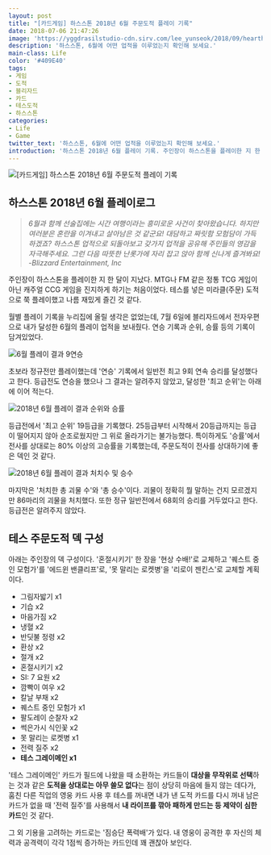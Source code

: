 ```yaml
---
layout: post
title: "[카드게임] 하스스톤 2018년 6월 주문도적 플레이 기록"
date: 2018-07-06 21:47:26
image: 'https://yggdrasilstudio-cdn.sirv.com/lee_yunseok/2018/09/hearth_stone_2018_june_01.webp'
description: '하스스톤, 6월에 어떤 업적을 이루었는지 확인해 보세요.'
main-class: Life
color: '#409E40'
tags:
- 게임
- 도적
- 블리자드
- 카드
- 테스도적
- 하스스톤
categories:
- Life
- Game
twitter_text: '하스스톤, 6월에 어떤 업적을 이루었는지 확인해 보세요.'
introduction: '하스스톤 2018년 6월 플레이 기록. 주인장이 하스스톤을 플레이한 지 한 달이 지났다. MTG나 FM 같은 정통 TCG 게임이 아닌 캐주얼 CCG 게임을 진지하게 하기는 처음이었다. 테스를 넣은 미라클(주문) 도적으로 쭉 플레이했고 나름 재밌게 즐긴 것 같다...'
---
```


![[카드게임] 하스스톤 2018년 6월 주문도적 플레이 기록](https://yggdrasilstudio-cdn.sirv.com/lee_yunseok/2018/09/hearth_stone_2018_june_01.webp)

## 하스스톤 2018년 6월 플레이로그

> _6월과 함께 선술집에는 시간 여행이라는 흥미로운 사건이 찾아왔습니다. 하지만 여러분은 혼란을 이겨내고 살아남은 것 같군요! 대담하고 짜릿함 모험담이 가득하겠죠? 하스스톤 업적으로 되돌아보고 갖가지 업적을 공유해 주민들의 영감을 자극해주세요. 그런 다음 따뜻한 난롯가에 자리 잡고 앉아 함께 신나게 즐겨봐요!<br />-Blizzard Entertainment, Inc_

주인장이 하스스톤을 플레이한 지 한 달이 지났다. MTG나 FM 같은 정통 TCG 게임이 아닌 캐주얼 CCG 게임을 진지하게 하기는 처음이었다. 테스를 넣은 미라클(주문) 도적으로 쭉 플레이했고 나름 재밌게 즐긴 것 같다.

월별 플레이 기록을 누리집에 올릴 생각은 없었는데, 7월 6일에 블리자드에서 전자우편으로 내가 달성한 6월의 플레이 업적을 보내줬다. 연승 기록과 순위, 승률 등의 기록이 담겨있었다.
    
<img src="https://yggdrasilstudio-cdn.sirv.com/lee_yunseok/2018/09/hearth_stone_2018_june_02.webp" alt="6월 플레이 결과 9연승">

초보라 정규전만 플레이했는데 '연승' 기록에서 일반전 최고 9회 연속 승리를 달성했다고 한다. 등급전도 연승을 했으나 그 결과는 알려주지 않았고, 달성한 '최고 순위'는 아래에 이어 적는다.
    
<img src="https://yggdrasilstudio-cdn.sirv.com/lee_yunseok/2018/09/hearth_stone_2018_june_03.webp" alt="2018년 6월 플레이 결과 순위와 승률">

등급전에서 '최고 순위' 19등급을 기록했다. 25등급부터 시작해서 20등급까지는 등급이 떨어지지 않아 순조로웠지만 그 위로 올라가기는 불가능했다. 특이하게도 '승률'에서 전사를 상대로는 80% 이상의 고승률을 기록했는데, 주문도적이 전사를 상대하기에 좋은 덱인 것 같다.
    
<img src="https://yggdrasilstudio-cdn.sirv.com/lee_yunseok/2018/09/hearth_stone_2018_june_04.webp" alt="2018년 6월 플레이 결과 처치수 및 승수">

마지막은 '처치한 총 괴물 수'와 '총 승수'이다. 괴물이 정확히 뭘 말하는 건지 모르겠지만 86마리의 괴물을 처치했다. 또한 정규 일반전에서 68회의 승리를 거두었다고 한다. 등급전은 알려주지 않았다.
    
## 테스 주문도적 덱 구성

아래는 주인장의 덱 구성이다. '혼절시키기' 한 장을 '현상 수배!'로 교체하고 '퀘스트 중인 모험가'를 '에드윈 밴클리프'로, '못 말리는 로켓병'을 '리로이 젠킨스'로 교체할 계획이다.
    
* 그림자밟기 x1
* 기습 x2
* 마음가짐 x2
* 냉혈 x2
* 반딧불 정령 x2
* 환상 x2
* 절개 x2
* 혼절시키기 x2
* SI: 7 요원 x2
* 깜빡이 여우 x2
* 칼날 부채 x2
* 퀘스트 중인 모험가 x1
* 팔도레이 순찰자 x2
* 썩은가시 식인꽃 x2
* 못 말리는 로켓병 x1
* 전력 질주 x2
* **테스 그레이메인 x1**

'테스 그레이메인' 카드가 필드에 나왔을 때 소환하는 카드들이 **대상을 무작위로 선택**하는 것과 같은 **도적을 상대로는 아무 쓸모 없다**는 점이 상당히 마음에 들지 않는 데다가, 훔친 다른 직업의 영웅 카드 사용 후 테스를 꺼내면 내가 낸 도적 카드를 다시 꺼내 남은 카드가 없을 때 '전력 질주'를 사용해서 **내 라이프를 깎아 패하게 만드는 등 제약이 심한 카드**인 것 같다.
    
그 외 기용을 고려하는 카드로는 '짐승단 폭력배'가 있다. 내 영웅이 공격한 후 자신의 체력과 공격력이 각각 1점씩 증가하는 카드인데 꽤 괜찮아 보인다.
